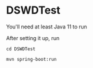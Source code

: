 # DSWDTest

You'll need at least Java 11 to run

After setting it up, run

```
cd DSWDTest

mvn spring-boot:run

```
